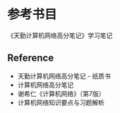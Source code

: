 # 参考书目

《天勤计算机网络高分笔记》学习笔记

## Reference

- 天勤计算机网络高分笔记 - 纸质书
- 计算机网络高分笔记
- 谢希仁《计算机网络》（第7版）
- 计算机网络知识要点与习题解析